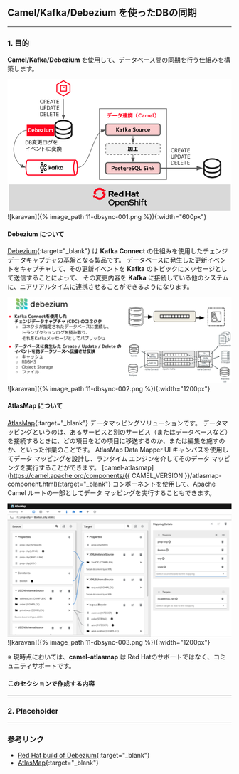 ## Camel/Kafka/Debezium を使ったDBの同期
---

### 1. 目的

**Camel/Kafka/Debezium** を使用して、データベース間の同期を行う仕組みを構築します。

![](images/11-dbsync-001.png)
![karavan]({% image_path 11-dbsync-001.png %}){:width="600px"}

#### Debezium について

[Debezium](https://debezium.io/){:target="_blank"} は **Kafka Connect** の仕組みを使用したチェンジデータキャプチャの基盤となる製品です。
データベースに発生した更新イベントをキャプチャして、その更新イベントを **Kafka** のトピックにメッセージとして送信することによって、
その変更内容を **Kafka** に接続している他のシステムに、ニアリアルタイムに連携させることができるようになります。

![](images/11-dbsync-002.png)
![karavan]({% image_path 11-dbsync-002.png %}){:width="1200px"}

#### AtlasMap について

[AtlasMap](https://debezium.io/){:target="_blank"} データマッピングソリューションです。
データマッピングというのは、あるサービスと別のサービス（またはデータベースなど）を接続するときに、どの項目をどの項目に移送するのか、または編集を施すのか、といった作業のことです。
AtlasMap Data Mapper UI キャンバスを使用してデータ マッピングを設計し、ランタイム エンジンを介してそのデータ マッピングを実行することができます。
[camel-atlasmap](https://camel.apache.org/components/{{ CAMEL_VERSION }}/atlasmap-component.html){:target="_blank"} コンポーネントを使用して、Apache Camel ルートの一部としてデータ マッピングを実行することもできます。

![](images/11-dbsync-003.png)
![karavan]({% image_path 11-dbsync-003.png %}){:width="1200px"}

※ 現時点においては、**camel-atlasmap** は Red Hatのサポートではなく、コミュニティサポートです。

#### このセクションで作成する内容



---

### 2. Placeholder

---

### 参考リンク

* [Red Hat build of Debezium](https://access.redhat.com/documentation/en-us/red_hat_build_of_debezium){:target="_blank"}
* [AtlasMap](https://www.atlasmap.io/){:target="_blank"}